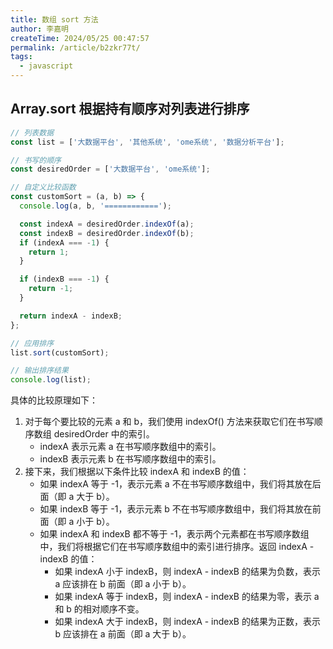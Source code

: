 ```yaml
---
title: 数组 sort 方法
author: 李嘉明
createTime: 2024/05/25 00:47:57
permalink: /article/b2zkr77t/
tags:
  - javascript
---
```


## Array.sort 根据持有顺序对列表进行排序

```js
// 列表数据
const list = ['大数据平台', '其他系统', 'ome系统', '数据分析平台'];

// 书写的顺序
const desiredOrder = ['大数据平台', 'ome系统'];

// 自定义比较函数
const customSort = (a, b) => {
  console.log(a, b, '============');

  const indexA = desiredOrder.indexOf(a);
  const indexB = desiredOrder.indexOf(b);
  if (indexA === -1) {
    return 1;
  }

  if (indexB === -1) {
    return -1;
  }

  return indexA - indexB;
};

// 应用排序
list.sort(customSort);

// 输出排序结果
console.log(list);
```

具体的比较原理如下：

1. 对于每个要比较的元素 a 和 b，我们使用 indexOf() 方法来获取它们在书写顺序数组 desiredOrder 中的索引。
    - indexA 表示元素 a 在书写顺序数组中的索引。
    - indexB 表示元素 b 在书写顺序数组中的索引。
2. 接下来，我们根据以下条件比较 indexA 和 indexB 的值：
    - 如果 indexA 等于 -1，表示元素 a 不在书写顺序数组中，我们将其放在后面（即 a 大于 b）。
    - 如果 indexB 等于 -1，表示元素 b 不在书写顺序数组中，我们将其放在前面（即 a 小于 b）。
    - 如果 indexA 和 indexB 都不等于 -1，表示两个元素都在书写顺序数组中，我们将根据它们在书写顺序数组中的索引进行排序。返回 indexA - indexB 的值：
        - 如果 indexA 小于 indexB，则 indexA - indexB 的结果为负数，表示 a 应该排在 b 前面（即 a 小于 b）。
        - 如果 indexA 等于 indexB，则 indexA - indexB 的结果为零，表示 a 和 b 的相对顺序不变。
        - 如果 indexA 大于 indexB，则 indexA - indexB 的结果为正数，表示 b 应该排在 a 前面（即 a 大于 b）。